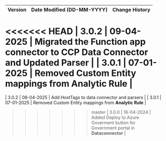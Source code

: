 | **Version** | **Date Modified (DD-MM-YYYY)** | **Change History**                                            |
|-------------|--------------------------------|---------------------------------------------------------------|
<<<<<<< HEAD
| 3.0.2       | 09-04-2025                     | Migrated the **Function app** connector to **CCP** Data Connector and Updated **Parser**    	   |
| 3.0.1       | 07-01-2025                     | Removed Custom Entity mappings from **Analytic Rule**     	   |
=======
| 3.0.2       | 08-04-2025                     | Add HostTags to data connector and parsers                    |
| 3.0.1       | 07-01-2025                     | Removed Custom Entity mappings from **Analytic Rule**         |
>>>>>>> master
| 3.0.0       | 16-04-2024                     | Added Deploy to Azure Goverment button for Government portal in **Dataconnector** |

